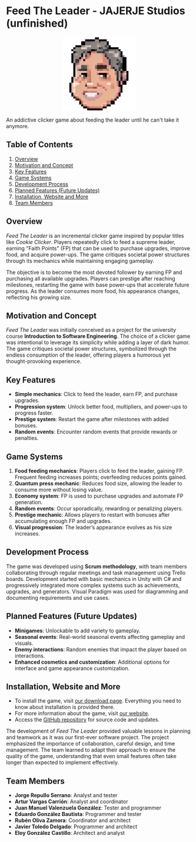 # Feed The Leader - JAJERJE Studios (unfinished)

<p align="center">
    <img src="https://github.com/arrozet/FeedTheLeader/blob/main/art/logo_FeedTheLeader/logo_sonriendo.png" alt="logo" height="200"/>
</p>

An addictive clicker game about feeding the leader until he can't take it anymore.

## Table of Contents
1. [Overview](#overview)
2. [Motivation and Concept](#motivation-and-concept)
3. [Key Features](#key-features)
4. [Game Systems](#game-systems)
5. [Development Process](#development-process)
6. [Planned Features (Future Updates)](#planned-features-future-updates)
7. [Installation, Website and More](#installation-website-and-more)
8. [Team Members](#team-members)

## Overview
*Feed The Leader* is an incremental clicker game inspired by popular titles like *Cookie Clicker*. Players repeatedly click to feed a supreme leader, earning "Faith Points" (FP) that can be used to purchase upgrades, improve food, and acquire power-ups. The game critiques societal power structures through its mechanics while maintaining engaging gameplay.

The objective is to become the most devoted follower by earning FP and purchasing all available upgrades. Players can prestige after reaching milestones, restarting the game with base power-ups that accelerate future progress. As the leader consumes more food, his appearance changes, reflecting his growing size.

## Motivation and Concept
*Feed The Leader* was initially conceived as a project for the university course **Introduction to Software Engineering**. The choice of a clicker game was intentional to leverage its simplicity while adding a layer of dark humor. The game critiques societal power structures, symbolized through the endless consumption of the leader, offering players a humorous yet thought-provoking experience.

## Key Features
- **Simple mechanics**: Click to feed the leader, earn FP, and purchase upgrades.
- **Progression system**: Unlock better food, multipliers, and power-ups to progress faster.
- **Prestige system**: Restart the game after milestones with added bonuses.
- **Random events**: Encounter random events that provide rewards or penalties.

## Game Systems
1. **Food feeding mechanics**: Players click to feed the leader, gaining FP. Frequent feeding increases points; overfeeding reduces points gained.
2. **Quantum press mechanic**: Reduces food size, allowing the leader to consume more without losing value.
3. **Economy system**: FP is used to purchase upgrades and automate FP generation.
4. **Random events**: Occur sporadically, rewarding or penalizing players.
5. **Prestige mechanic**: Allows players to restart with bonuses after accumulating enough FP and upgrades.
6. **Visual progression**: The leader’s appearance evolves as his size increases.

## Development Process
The game was developed using **Scrum methodology**, with team members collaborating through regular meetings and task management using Trello boards. Development started with basic mechanics in Unity with C# and progressively integrated more complex systems such as achievements, upgrades, and generators. Visual Paradigm was used for diagramming and documenting requirements and use cases.

## Planned Features (Future Updates)
- **Minigames**: Unlockable to add variety to gameplay.
- **Seasonal events**: Real-world seasonal events affecting gameplay and visuals.
- **Enemy interactions**: Random enemies that impact the player based on interactions.
- **Enhanced cosmetics and customization**: Additional options for interface and game appearance customization.

## Installation, Website and More
- To install the game, visit [our download page](https://jajerje.fun/en/download/). Everything you need to know about installation is provided there.  
- For more information about the game, visit [our website](https://jajerje.fun/en/).
- Access the [GitHub repository](https://github.com/arrozet/FeedTheLeader) for source code and updates.

The development of *Feed The Leader* provided valuable lessons in planning and teamwork as it was our first-ever software project. The project emphasized the importance of collaboration, careful design, and time management. The team learned to adapt their approach to ensure the quality of the game, understanding that even small features often take longer than expected to implement effectively.

## Team Members
- **Jorge Repullo Serrano**: Analyst and tester
- **Artur Vargas Carrión**: Analyst and coordinator
- **Juan Manuel Valenzuela González**: Tester and programmer
- **Eduardo González Bautista**: Programmer and tester
- **Rubén Oliva Zamora**: Coordinator and architect
- **Javier Toledo Delgado**: Programmer and architect
- **Eloy González Castillo**: Architect and analyst
